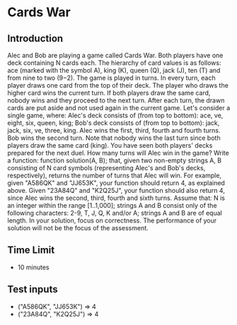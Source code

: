 # Cards War

## Introduction

Alec and Bob are playing a game called Cards War. Both players have one deck containing N cards each. The hierarchy of card values is as follows:
ace (marked with the symbol A), king (K), queen (Q), jack (J), ten (T) and from nine to two (9−2).
The game is played in turns. In every turn, each player draws one card from the top of their deck. The player who draws the higher card wins the
current turn. If both players draw the same card, nobody wins and they proceed to the next turn. After each turn, the drawn cards are put aside and
not used again in the current game.
Let's consider a single game, where:
Alec's deck consists of (from top to bottom): ace, ve, eight, six, queen, king;
Bob's deck consists of (from top to bottom): jack, jack, six, ve, three, king.
Alec wins the first, third, fourth and fourth turns. Bob wins the second turn. Note that nobody wins the last turn since both players draw the same
card (king).
You have seen both players' decks prepared for the next duel. How many turns will Alec win in the game?
Write a function:
function solution(A, B);
that, given two non-empty strings A, B consisting of N card symbols (representing Alec's and Bob's decks, respectively), returns the number of turns
that Alec will win.
For example, given "A586QK" and "JJ653K", your function should return 4, as explained above.
Given "23A84Q" and "K2Q25J", your function should also return 4, since Alec wins the second, third, fourth and sixth turns.
Assume that:
N is an integer within the range [1..1,000];
strings A and B consist only of the following characters: 2-9, T, J, Q, K and/or A;
strings A and B are of equal length.
In your solution, focus on correctness. The performance of your solution will not be the focus of the assessment.

## Time Limit

- 10 minutes

## Test inputs

- ("A586QK", "JJ653K") => 4
- ("23A84Q", "K2Q25J") => 4
